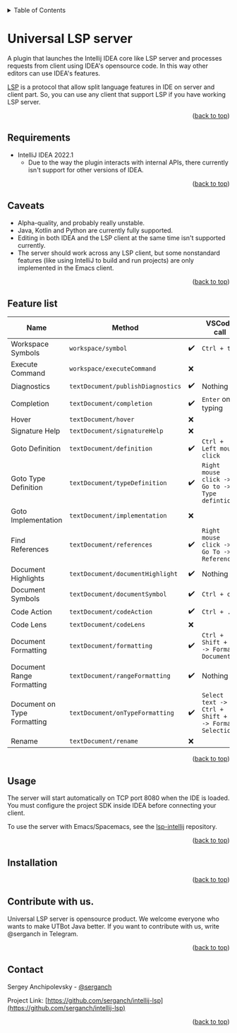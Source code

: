 <a name="readme-top"></a>

<details>
  <summary>Table of Contents</summary>
  <ol>
    <li><a href="#universal-lsp-server">Universal LSP server</a></li>
    <li><a href="#requirements">Requirements</a></li>
    <li><a href="#caveats">Caveats</a></li>
    <li><a href="#feature-list">Feature list</a></li>
    <li><a href="#usage">Usage</a></li>
    <li><a href="#installation">Installation</a></li>
    <li><a href="#contribute-with-us">Contribute with us</a></li>
    <li><a href="#contact">Contact</a></li>
  </ol>
</details>


# Universal LSP server

A plugin that launches the Intellij IDEA core like LSP server and processes requests from client using IDEA's opensource code.
In this way other editors can use IDEA's features.

[LSP](https://microsoft.github.io/language-server-protocol/specifications/lsp/3.17/specification/) is a protocol that allow split
language features in IDE on server and client part. So, you can use any client that support LSP if you have working LSP server.

<p align="right">(<a href="#readme-top">back to top</a>)</p>

## Requirements
- IntelliJ IDEA 2022.1
   + Due to the way the plugin interacts with internal APIs, 
     there currently isn't support for other versions of IDEA.

<p align="right">(<a href="#readme-top">back to top</a>)</p>

## Caveats
- Alpha-quality, and probably really unstable.
- Java, Kotlin and Python are currently fully supported.
- Editing in both IDEA and the LSP client at the same time isn't supported currently.
- The server should work across any LSP client, but some nonstandard features (like using IntelliJ to build and run projects) are only implemented in the Emacs client.

<p align="right">(<a href="#readme-top">back to top</a>)</p>

## Feature list

| Name                        | Method                            |                    | VSCode call                                           |
|-----------------------------|-----------------------------------|--------------------|-------------------------------------------------------|
| Workspace Symbols           | `workspace/symbol`                | :heavy_check_mark: | `Ctrl + t`                                            |
| Execute Command             | `workspace/executeCommand`        | :x:                |                                                       |
| Diagnostics                 | `textDocument/publishDiagnostics` | :heavy_check_mark: | Nothing                                               |
| Completion                  | `textDocument/completion`         | :heavy_check_mark: | `Enter` on typing                                     |
| Hover                       | `textDocument/hover`              | :x:                |                                                       |
| Signature Help              | `textDocument/signatureHelp`      | :x:                |                                                       |
| Goto Definition             | `textDocument/definition`         | :heavy_check_mark: | `Ctrl + Left mouse click`                             |
| Goto Type Definition        | `textDocument/typeDefinition`     | :heavy_check_mark: | `Right mouse click -> Go to -> Type defintion`        |
| Goto Implementation         | `textDocument/implementation`     | :x:                |                                                       |
| Find References             | `textDocument/references`         | :heavy_check_mark: | `Right mouse click -> Go To -> References`            |
| Document Highlights         | `textDocument/documentHighlight`  | :heavy_check_mark: | Nothing                                               |
| Document Symbols            | `textDocument/documentSymbol`     | :heavy_check_mark: | `Ctrl + o`                                            |
| Code Action                 | `textDocument/codeAction`         | :heavy_check_mark: | `Ctrl + .`                                            |
| Code Lens                   | `textDocument/codeLens`           | :x:                |                                                       |
| Document Formatting         | `textDocument/formatting`         | :heavy_check_mark: | `Ctrl + Shift + p -> Format Document`                 |
| Document Range Formatting   | `textDocument/rangeFormatting`    | :heavy_check_mark: | Nothing                                               |
| Document on Type Formatting | `textDocument/onTypeFormatting`   | :heavy_check_mark: | `Select text -> Ctrl + Shift + p -> Format Selection` |
| Rename                      | `textDocument/rename`             | :x:                |                                                       |

<p align="right">(<a href="#readme-top">back to top</a>)</p>

## Usage
The server will start automatically on TCP port 8080 when the IDE is loaded. 
You must configure the project SDK inside IDEA before connecting your client.

To use the server with Emacs/Spacemacs, see the [lsp-intellij](https://www.github.com/Ruin0x11/lsp-intellij) repository.

<p align="right">(<a href="#readme-top">back to top</a>)</p>

## Installation

<p align="right">(<a href="#readme-top">back to top</a>)</p>

## Contribute with us.

Universal LSP server is opensource product. We welcome everyone who wants to make UTBot Java better.
If you want to contribute with us, write @serganch in Telegram.

<p align="right">(<a href="#readme-top">back to top</a>)</p>

## Contact

Sergey Anchipolevsky - [@serganch](https://t.me/serganch)

Project Link: [https://github.com/serganch/intellij-lsp](https://github.com/serganch/intellij-lsp)

<p align="right">(<a href="#readme-top">back to top</a>)</p>
